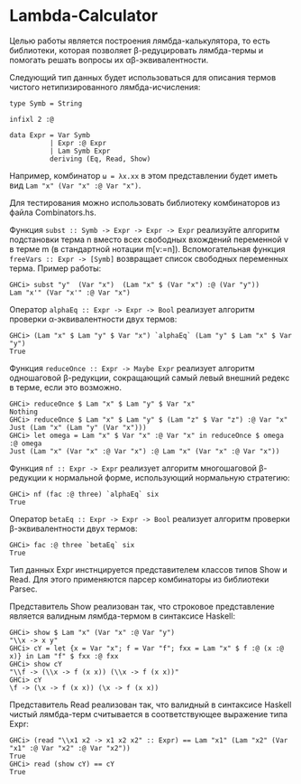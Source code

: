 # Lambda-Calculator

Целью работы является построения лямбда-калькулятора, то есть библиотеки, 
которая позволяет β-редуцировать лямбда-термы и помогать решать вопросы их αβ-эквивалентности.

Следующий тип данных будет использоваться для описания термов чистого нетипизированного лямбда-иcчиcления:

```
type Symb = String 

infixl 2 :@

data Expr = Var Symb
          | Expr :@ Expr
          | Lam Symb Expr
          deriving (Eq, Read, Show)
```

Например, комбинатор `ω = λx.xx` в этом представлении будет иметь вид `Lam "x" (Var "x" :@ Var "x")`.

Для тестирования можно использовать библиотеку комбинаторов из файла Combinators.hs.

Функция `subst :: Symb -> Expr -> Expr -> Expr` реализуйте алгоритм подстановки терма 
n вместо всех свободных вхождений переменной v в терме m (в стандартной нотации m\[v:=n\]). 
Вспомогательная функция `freeVars :: Expr -> [Symb]` возвращает список свободных переменных терма. 
Пример работы:

```
GHCi> subst "y"  (Var "x")  (Lam "x" $ (Var "x") :@ (Var "y"))
Lam "x'" (Var "x'" :@ Var "x")
```

Оператор `alphaEq :: Expr -> Expr -> Bool` реализует алгоритм проверки α-эквивалентности двух термов:

```
GHCi> (Lam "x" $ Lam "y" $ Var "x") `alphaEq` (Lam "y" $ Lam "x" $ Var "y")
True
```

Функция `reduceOnce :: Expr -> Maybe Expr` реализует алгоритм одношаговой β-редукции, 
сокращающий самый левый внешний редекс в терме, если это возможно.

```
GHCi> reduceOnce $ Lam "x" $ Lam "y" $ Var "x"
Nothing
GHCi> reduceOnce $ Lam "x" $ Lam "y" $ (Lam "z" $ Var "z") :@ Var "x"
Just (Lam "x" (Lam "y" (Var "x")))
GHCi> let omega = Lam "x" $ Var "x" :@ Var "x" in reduceOnce $ omega :@ omega
Just (Lam "x" (Var "x" :@ Var "x") :@ Lam "x" (Var "x" :@ Var "x"))
```

Функция `nf :: Expr -> Expr` реализует алгоритм многошаговой β-редукции к нормальной форме, 
использующий нормальную стратегию:

```
GHCi> nf (fac :@ three) `alphaEq` six
True
```

Оператор `betaEq :: Expr -> Expr -> Bool` реализует алгоритм проверки β-эквивалентности двух термов:

```
GHCi> fac :@ three `betaEq` six
True
```

Тип данных Expr инстнцируется представителем классов типов Show и Read. Для этого применяются парсер комбинаторы из 
библиотеки Parsec.

Представитель Show реализован так, что строковое представление является валидным лямбда-термом в синтаксисе Haskell:

```
GHCi> show $ Lam "x" (Var "x" :@ Var "y")
"\\x -> x y"
GHCi> cY = let {x = Var "x"; f = Var "f"; fxx = Lam "x" $ f :@ (x :@ x)} in Lam "f" $ fxx :@ fxx
GHCi> show cY
"\\f -> (\\x -> f (x x)) (\\x -> f (x x))"
GHCi> cY
\f -> (\x -> f (x x)) (\x -> f (x x))
```

Представитель Read реализован так, что валидный в синтаксисе Haskell чистый лямбда-терм считывается 
в соответствующее выражение типа Expr:

```
GHCi> (read "\\x1 x2 -> x1 x2 x2" :: Expr) == Lam "x1" (Lam "x2" (Var "x1" :@ Var "x2" :@ Var "x2"))
True
GHCi> read (show cY) == cY
True
```